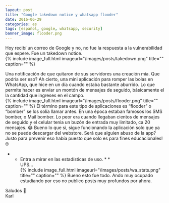 ```yaml
---
layout: post
title: "Google takedown notice y whatsapp flooder"
date: 2016-06-29
categories: es
tags: [español, google, whatsapp, security]
banner_image: flooder.png
---
```


Hoy recibí un correo de Google y no, no fue la respuesta a la vulnerabilidad que espere. Fue un takedown notice.  
{% include image_full.html imageurl="/images/posts/takedown.png" title="" caption="" %}
<!--more-->
Una notificación de que quitaron de sus servidores una creación mía. Que podría ser eso? Ah cierto, una mini aplicación para romper las bolas en WhatsApp, que hice en un día cuando estaba bastante aburrido.
Lo que permite hacer es enviar un montón de mensajes de seguido, básicamente el la cantidad que ingreses en el campo.  
{% include image_full.html imageurl="/images/posts/flooder.png" title="" caption="" %}
El término para este tipo de aplicaciones es “flooder” o “bomber” se los solía llamar antes. En una época estaban famosos los SMS bomber, o Mail bomber. Lo peor era cuando llegaban cientos de mensajes de seguido y el celular tenia un buzón de entrada muy limitado, ca 20 mensajes. 😂
Bueno lo que si, sigue funcionando la aplicación solo que ya no se puede descargar del webstore. Será que alguien abuso de la app? Justo para prevenir eso había puesto que solo es para fines educacionales! 🙄  
* *  Entra a mirar en las estadísticas de uso. * *   
UPS…  
{% include image_full.html imageurl="/images/posts/wa_stats.png" title="" caption="" %}
Bueno esto fue todo. Ando muy ocupado estudiando por eso no publico posts muy profundos por ahora.

Saludos 🍻   
Karl
